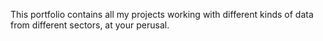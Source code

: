 This portfolio contains all my projects working with different kinds of data from different sectors, at your perusal.
